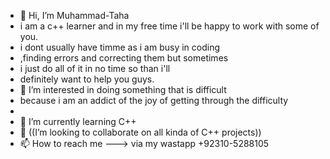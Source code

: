 - 👋 Hi, I’m Muhammad-Taha
- i am a c++ learner and in my free time i'll be happy to work with some of you.
- i dont usually have timme as i am busy in coding
- ,finding errors and correcting them but sometimes
-  i just do all of it in no time so than i'll
-   definitely want to help you guys. 
- 👀 I’m interested in doing something that is difficult
- because i am an addict of the joy of getting through the difficulty
- 
- 🌱 I’m currently learning C++
- 💞️ ((I’m looking to collaborate on all kinda of C++ projects))
- 📫 How to reach me ---> via my wastapp +92310-5288105

<!---
Muhammad-tuaha/Muhammad-tuaha is a ✨ special ✨ repository because its `README.md` (this file) appears on your GitHub profile.
You can click the Preview link to take a look at your changes.
--->
